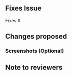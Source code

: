 <!-- If your PR fixes an open issue, use `Closes #NNN` to link your PR with the
issue, replacing `#NNN` with the issue number you are fixing -->

## Fixes Issue

<!-- Example: Closes #NNN -->
Fixes #

## Changes proposed

<!-- List all the proposed changes in your PR -->
<!-- Add the screenshots of the changes below if applicable -->

### Screenshots (Optional)

## Note to reviewers

<!-- Add notes to reviewers if applicable -->
